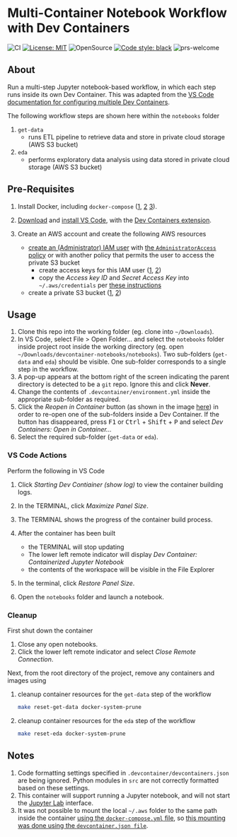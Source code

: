 # Multi-Container Notebook Workflow with Dev Containers

![CI](https://github.com/elsdes3/devcontainer-notebooks/workflows/CI/badge.svg)
[![License: MIT](https://img.shields.io/badge/License-MIT-brightgreen.svg)](https://opensource.org/licenses/mit)
![OpenSource](https://badgen.net/badge/Open%20Source%20%3F/Yes%21/blue?icon=github)
[![Code style: black](https://img.shields.io/badge/code%20style-black-000000.svg)](https://github.com/ambv/black)
![prs-welcome](https://img.shields.io/badge/PRs-welcome-brightgreen.svg?style=flat-square)

## About

Run a multi-step Jupyter notebook-based workflow, in which each step runs inside its own Dev Container. This was adapted from the [VS Code documentation for configuring multiple Dev Containers](https://code.visualstudio.com/remote/advancedcontainers/configure-separate-containers).

The following workflow steps are shown here within the `notebooks` folder

1. `get-data`
   - runs ETL pipeline to retrieve data and store in private cloud storage (AWS S3 bucket)
2. `eda`
   - performs exploratory data analysis using data stored in private cloud storage (AWS S3 bucket)

## Pre-Requisites

1. Install Docker, including `docker-compose` ([1](https://docs.docker.com/engine/install/ubuntu/), [2](https://www.digitalocean.com/community/tutorials/how-to-install-and-use-docker-on-ubuntu-22-04) [3](https://www.digitalocean.com/community/tutorials/how-to-install-and-use-docker-compose-on-ubuntu-22-04)).
2. [Download](https://code.visualstudio.com/download) and [install VS Code](https://code.visualstudio.com/docs/setup/setup-overview#_cross-platform), with the [Dev Containers extension](https://marketplace.visualstudio.com/items?itemName=ms-vscode-remote.remote-containers).
3. Create an AWS account and create the following AWS resources

   - [create an (Administrator) IAM user](https://docs.aws.amazon.com/IAM/latest/UserGuide/id_users_create.html#id_users_create_console) with [the `AdministratorAccess` policy](https://docs.aws.amazon.com/aws-managed-policy/latest/reference/AdministratorAccess.html) or with another policy that permits the user to access the private S3 bucket
     - create access keys for this IAM user ([1](https://docs.aws.amazon.com/IAM/latest/UserGuide/id_credentials_access-keys.html#Using_CreateAccessKey), [2](https://docs.aws.amazon.com/sdkref/latest/guide/access-iam-users.html))
     - copy the *Access key ID* and *Secret Access Key* into `~/.aws/credentials` per [these instructions](https://boto3.amazonaws.com/v1/documentation/api/latest/guide/credentials.html#shared-credentials-file)
   - create a private S3 bucket ([1](https://docs.aws.amazon.com/AmazonS3/latest/userguide/creating-bucket.html), [2](https://www.simplified.guide/aws/s3/create-private-bucket))

## Usage

1. Clone this repo into the working folder (eg. clone into `~/Downloads`).
2. In VS Code, select File > Open Folder... and select the `notebooks` folder inside project root inside the working directory (eg. open `~/Downloads/devcontainer-notebooks/notebooks`). Two sub-folders (`get-data` and `eda`) should be visible. One sub-folder corresponds to a single step in the workflow.
3. A pop-up appears at the bottom right of the screen indicating the parent directory is detected to be a `git` repo. Ignore this and click **Never**.
4. Change the contents of `.devcontainer/environment.yml` inside the appropriate sub-folder as required.
5. Click the *Reopen in Container* button (as shown in the image [here](https://code.visualstudio.com/docs/devcontainers/create-dev-container#_add-configuration-files-to-a-repository)) in order to re-open one of the sub-folders inside a Dev Container. If the button has disappeared, press <kbd>F1</kbd> or <kbd>Ctrl</kbd> + <kbd>Shift</kbd> + <kbd>P</kbd> and select *Dev Containers: Open in Container...*
6. Select the required sub-folder (`get-data` or `eda`).

### VS Code Actions

Perform the following in VS Code

1. Click *Starting Dev Contiainer (show log)* to view the container building logs.
2. In the TERMINAL, click *Maximize Panel Size*.
3. The TERMINAL shows the progress of the container build process.
4. After the container has been built

   - the TERMINAL will stop updating
   - The lower left remote indicator will display *Dev Container: Containerized Jupyter Notebook*
   - the contents of the workspace will be visible in the File Explorer
5. In the terminal, click *Restore Panel Size*.
6. Open the `notebooks` folder and launch a notebook.

### Cleanup

First shut down the container

1. Close any open notebooks.
2. Click the lower left remote indicator and select *Close Remote Connection*.

Next, from the root directory of the project, remove any containers and images using

1. cleanup container resources for the `get-data` step of the workflow
   ```bash
   make reset-get-data docker-system-prune
   ```
2. cleanup container resources for the `eda` step of the workflow
   ```bash
   make reset-eda docker-system-prune
   ```

## Notes

1. Code formatting settings specified in `.devcontainer/devcontainers.json` are being ignored. Python modules in `src` are not correctly formatted based on these settings.
2. This container will support running a Jupyter notebook, and will not start the [Jupyter Lab](https://jupyterlab.readthedocs.io/en/stable/) interface.
3. It was not possible to mount the local `~/.aws` folder to the same path inside the container [using the `docker-compose.yml` file](https://code.visualstudio.com/remote/advancedcontainers/add-local-file-mount), so [this mounting was done using the `devcontainer.json file`](https://renatogolia.com/2020/10/12/working-with-aws-in-devcontainers/).
